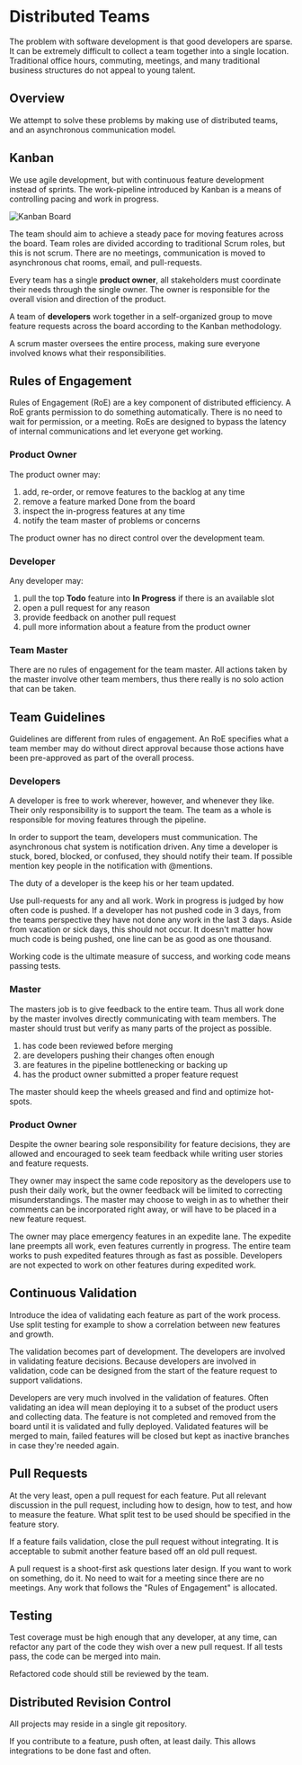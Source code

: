 # Distributed Teams

The problem with software development is that good developers are sparse.
It can be extremely difficult to collect a team together into a single location.
Traditional office hours, commuting, meetings, 
and many traditional business structures do not appeal to young talent.

## Overview

We attempt to solve these problems by making use of distributed teams,
and an asynchronous communication model.

## Kanban 

We use agile development, but with continuous feature development instead of sprints.
The work-pipeline introduced by Kanban is a means of controlling pacing and work in progress.

![Kanban Board](https://github.com/jacobgroundwater/My-Blog/raw/master/kanban_board.png)

The team should aim to achieve a steady pace for moving features across the board.
Team roles are divided according to traditional Scrum roles, but this is not scrum.
There are no meetings, communication is moved to asynchronous chat rooms, email,
and pull-requests.

Every team has a single **product owner**, 
all stakeholders must coordinate their needs through the single owner.
The owner is responsible for the overall vision and direction of the product.

A team of **developers** work together in a self-organized group to move feature requests across the board according to the Kanban methodology.

A scrum master oversees the entire process, 
making sure everyone involved knows what their responsibilities.

## Rules of Engagement ##

Rules of Engagement (RoE) are a key component of distributed efficiency.
A RoE grants permission to do something automatically.
There is no need to wait for permission, or a meeting.
RoEs are designed to bypass the latency of internal communications and let everyone get working.

### Product Owner ###

The product owner may:

1. add, re-order, or remove features to the backlog at any time
2. remove a feature marked Done from the board
3. inspect the in-progress features at any time
4. notify the team master of problems or concerns

The product owner has no direct control over the development team.

### Developer ###

Any developer may:

1. pull the top **Todo** feature into **In Progress** if there is an available slot
2. open a pull request for any reason
3. provide feedback on another pull request
4. pull more information about a feature from the product owner

### Team Master ###

There are no rules of engagement for the team master. 
All actions taken by the master involve other team members, 
thus there really is no solo action that can be taken.

## Team Guidelines ##

Guidelines are different from rules of engagement. 
An RoE specifies what a team member may do without direct approval because 
those actions have been pre-approved as part of the overall process.

### Developers ###

A developer is free to work wherever, however, and whenever they like. 
Their only responsibility is to support the team. 
The team as a whole is responsible for moving features through the pipeline.

In order to support the team, developers must communication. 
The asynchronous chat system is notification driven. 
Any time a developer is stuck, bored, blocked, or confused, they should notify their team. 
If possible mention key people in the notification with @mentions.

The duty of a developer is the keep his or her team updated.

Use pull-requests for any and all work. Work in progress is judged by how often code is pushed. 
If a developer has not pushed code in 3 days, 
from the teams perspective they have not done any work in the last 3 days.
Aside from vacation or sick days, this should not occur.
It doesn't matter how much code is being pushed, one line can be as good as one thousand.

Working code is the ultimate measure of success, 
and working code means passing tests.

### Master ###

The masters job is to give feedback to the entire team. 
Thus all work done by the master involves directly communicating with team members. 
The master should trust but verify as many parts of the project as possible.

1. has code been reviewed before merging
2. are developers pushing their changes often enough
3. are features in the pipeline bottlenecking or backing up
4. has the product owner submitted a proper feature request

The master should keep the wheels greased and find and optimize hot-spots.

### Product Owner ###

Despite the owner bearing sole responsibility for feature decisions, 
they are allowed and encouraged to seek team feedback while writing user stories and feature requests.

They owner may inspect the same code repository as the developers use to push their daily work, 
but the owner feedback will be limited to correcting misunderstandings. 
The master may choose to weigh in as to whether their comments can be incorporated right away, 
or will have to be placed in a new feature request.

The owner may place emergency features in an expedite lane. 
The expedite lane preempts all work, even features currently in progress. 
The entire team works to push expedited features through as fast as possible. 
Developers are not expected to work on other features during expedited work.

## Continuous Validation

Introduce the idea of validating each feature as part of the work process. 
Use split testing for example to show a correlation between new features and growth.

The validation becomes part of development. 
The developers are involved in validating feature decisions. 
Because developers are involved in validation, 
code can be designed from the start of the feature request to support validations.

Developers are very much involved in the validation of features.
Often validating an idea will mean deploying it to a subset of the product users and collecting data.
The feature is not completed and removed from the board until it is validated and fully deployed.
Validated features will be merged to main, 
failed features will be closed but kept as inactive branches in case they're needed again.

## Pull Requests ##

At the very least, open a pull request for each feature. 
Put all relevant discussion in the pull request, 
including how to design, how to test, and how to measure the feature. 
What split test to be used should be specified in the feature story.

If a feature fails validation, close the pull request without integrating. 
It is acceptable to submit another feature based off an old pull request.

A pull request is a shoot-first ask questions later design. 
If you want to work on something, do it. 
No need to wait for a meeting since there are no meetings. 
Any work that follows the "Rules of Engagement" is allocated.


## Testing ##

Test coverage must be high enough that any developer, 
at any time, can refactor any part of the code they wish over a new pull request. 
If all tests pass, the code can be merged into main.

Refactored code should still be reviewed by the team.

## Distributed Revision Control ##

All projects may reside in a single git repository.

If you contribute to a feature, push often, at least daily. 
This allows integrations to be done fast and often.


